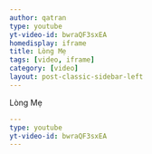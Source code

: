 ```yaml
---
author: qatran
type: youtube
yt-video-id: bwraQF3sxEA
homedisplay: iframe
title: Lòng Mẹ
tags: [video, iframe]
category: [video]
layout: post-classic-sidebar-left
---
```

Lòng Mẹ
```yml
---
type: youtube
yt-video-id: bwraQF3sxEA
---
```